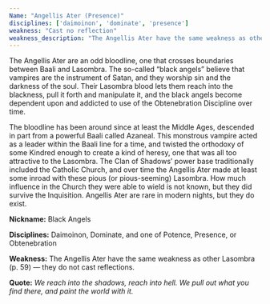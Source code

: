 ```yaml
---
Name: "Angellis Ater (Presence)"
disciplines: ['daimoinon', 'dominate', 'presence']
weakness: "Cast no reflection"
weakness_description: "The Angellis Ater have the same weakness as other Lasombra (p. 59) - they do not cast reflections."
---
```


<p>The Angellis Ater are an odd bloodline, one that crosses boundaries between Baali and Lasombra. The so-called “black angels” believe that vampires are the instrument of Satan, and they worship sin and the darkness of the soul. Their Lasombra blood lets them reach into the blackness, pull it forth and manipulate it, and the black angels become dependent upon and addicted to use of the Obtenebration Discipline over time.</p><p>The bloodline has been around since at least the Middle Ages, descended in part from a powerful Baali called Azaneal. This monstrous vampire acted as a leader within the Baali line for a time, and twisted the orthodoxy of some Kindred enough to create a kind of heresy, one that was all too attractive to the Lasombra. The Clan of Shadows’ power base traditionally included the Catholic Church, and over time the Angellis Ater made at least some inroad with these pious (or pious-seeming) Lasombra. How much influence in the Church they were able to wield is not known, but they did survive the Inquisition. Angellis Ater are rare in modern nights, but they do exist.</p><p><b>Nickname:</b> Black Angels</p><p><b>Disciplines:</b> Daimoinon, Dominate, and one of Potence, Presence, or Obtenebration</p><p><b>Weakness:</b> The Angellis Ater have the same weakness as other Lasombra (p. 59) — they do not cast reflections.</p><p class=ttlQuote><b>Quote:</b> <i>We reach into the shadows, reach into hell. We pull out what you find there, and paint the world with it.</i></p>